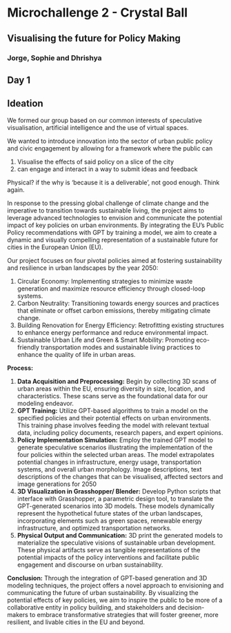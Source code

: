 # Microchallenge 2 - Crystal Ball 
## Visualising the future for Policy Making
### Jorge, Sophie and Dhrishya

## Day 1

## Ideation 

We formed our group based on our common interests of speculative visualisation, artificial intelligence and the use of virtual spaces. 

We wanted to introduce innovation into the sector of urban public policy and civic engagement by allowing for a framework where the public can 

1. Visualise the effects of said policy on a slice of the city
2. can engage and interact in a way to submit ideas and feedback

Physical? if the why is ‘because it is a deliverable’, not good enough. Think again.

In response to the pressing global challenge of climate change and the imperative to transition towards sustainable living, the project aims to leverage advanced technologies to envision and communicate the potential impact of key policies on urban environments. By integrating the EU’s Public Policy recommendations with GPT by training a model, we aim to create a dynamic and visually compelling representation of a sustainable future for cities in the European Union (EU).

Our project focuses on four pivotal policies aimed at fostering sustainability and resilience in urban landscapes by the year 2050:

1. Circular Economy: Implementing strategies to minimize waste generation and maximize resource efficiency through closed-loop systems.
2. Carbon Neutrality: Transitioning towards energy sources and practices that eliminate or offset carbon emissions, thereby mitigating climate change.
3. Building Renovation for Energy Efficiency: Retrofitting existing structures to enhance energy performance and reduce environmental impact.
4. Sustainable Urban Life and Green & Smart Mobility: Promoting eco-friendly transportation modes and sustainable living practices to enhance the quality of life in urban areas.

**Process:**

1. **Data Acquisition and Preprocessing:** Begin by collecting 3D scans of urban areas within the EU, ensuring diversity in size, location, and characteristics. These scans serve as the foundational data for our modeling endeavor.
2. **GPT Training:** Utilize GPT-based algorithms to train a model on the specified policies and their potential effects on urban environments. This training phase involves feeding the model with relevant textual data, including policy documents, research papers, and expert opinions.
3. **Policy Implementation Simulation:** Employ the trained GPT model to generate speculative scenarios illustrating the implementation of the four policies within the selected urban areas. The model extrapolates potential changes in infrastructure, energy usage, transportation systems, and overall urban morphology. Image descriptions, text descriptions of the changes that can be visualised, affected sectors and image generations for 2050
4. **3D Visualization in Grasshopper/ Blender:** Develop Python scripts that interface with Grasshopper, a parametric design tool, to translate the GPT-generated scenarios into 3D models. These models dynamically represent the hypothetical future states of the urban landscapes, incorporating elements such as green spaces, renewable energy infrastructure, and optimized transportation networks.
5. **Physical Output and Communication:** 3D print the generated models to materialize the speculative visions of sustainable urban development. These physical artifacts serve as tangible representations of the potential impacts of the policy interventions and facilitate public engagement and discourse on urban sustainability.

**Conclusion:**
Through the  integration of GPT-based generation and 3D modeling techniques, the project offers a novel approach to envisioning and communicating the future of urban sustainability. By visualizing the potential effects of key policies, we aim to inspire the public to be more of a collaborative entity in policy building, and stakeholders and decision-makers to embrace transformative strategies that will foster greener, more resilient, and livable cities in the EU and beyond.
